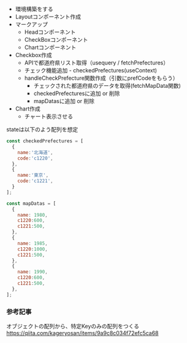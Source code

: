 - 環境構築をする
- Layoutコンポーネント作成
- マークアップ
  - Headコンポーネント
  - CheckBoxコンポーネント
  - Chartコンポーネント
- Checkbox作成
  - APIで都道府県リスト取得（usequery / fetchPrefectures）
  - チェック機能追加 - checkedPrefectures(useContext)
  - handleCheckPrefecture関数作成（引数にprefCodeをもらう）
    - チェックされた都道府県のデータを取得(fetchMapData関数)
    - checkedPrefecturesに追加 or 削除 
    - mapDatasに追加 or 削除
- Chart作成
  - チャート表示させる

stateは以下のよう配列を想定
```javascript
const checkedPrefectures = [
  {
    name:'北海道',
    code:'c1220',
  },
  {
    name:'東京',
    code:'c1221',
  }
];

const mapDatas = [
  {
    name: 1980,
    c1220:600,
    c1221:500,
  },
  {
    name: 1985,
    c1220:1000,
    c1221:500,
  },
  {
    name: 1990,
    c1220:600,
    c1221:500,
  },
];
```

### 参考記事
オブジェクトの配列から、特定Keyのみの配列をつくる  
https://qiita.com/kageryosan/items/9a9c8c034f72efc5ca68